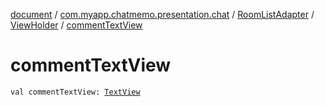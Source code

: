 [document](../../../index.md) / [com.myapp.chatmemo.presentation.chat](../../index.md) / [RoomListAdapter](../index.md) / [ViewHolder](index.md) / [commentTextView](./comment-text-view.md)

# commentTextView

`val commentTextView: `[`TextView`](https://developer.android.com/reference/android/widget/TextView.html)